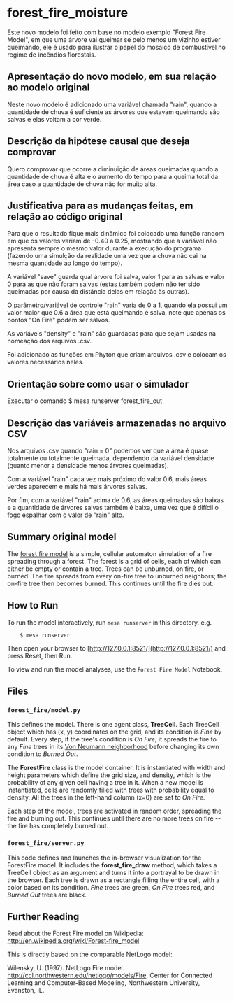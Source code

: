 # forest_fire_moisture


Este novo modelo foi feito com base no modelo exemplo "Forest Fire Model", em que uma árvore vai queimar se pelo menos um vizinho estiver queimando, ele é usado para ilustrar o papel do mosaico de combustível no regime de incêndios florestais.

## Apresentação do novo modelo, em sua relação ao modelo original

Neste novo modelo é adicionado uma variável chamada "rain", quando a quantidade de chuva é suficiente as árvores que estavam queimando são salvas e elas voltam a cor verde.

## Descrição da hipótese causal que deseja comprovar

Quero comprovar que ocorre a diminuição de áreas queimadas quando a quantidade de chuva é alta e o aumento do tempo para a queima total da área caso a quantidade de chuva não for muito alta.

## Justificativa para as mudanças feitas, em relação ao código original

Para que o resultado fique mais dinâmico foi colocado uma função random em que os valores variam de -0.40 a 0.25, mostrando que a variável não apresenta sempre o mesmo valor durante a execução do programa (fazendo uma simulção da realidade uma vez que a chuva não cai na mesma quantidade ao longo do tempo).

A variável "save" guarda qual árvore foi salva, valor 1 para as salvas e valor 0 para as que não foram salvas (estas também podem não ter sido queimadas por causa da distância delas em relação às outras).

O parâmetro/variável de controle "rain" varia de 0 a 1, quando ela possui um valor maior que 0.6 a área que está queimando é salva, note que apenas os pontos "On Fire" podem ser salvos.
 
As variáveis "density" e "rain" são guardadas para que sejam usadas na nomeação dos arquivos .csv.

Foi adicionado as funções em Phyton que criam arquivos .csv e colocam os valores necessários neles. 

## Orientação sobre como usar o simulador

Executar o comando $ mesa runserver forest_fire_out

## Descrição das variáveis armazenadas no arquivo CSV

Nos arquivos .csv quando "rain = 0" podemos ver que a área é quase totalmente ou totalmente queimada, dependendo da variável densidade (quanto menor a densidade menos árvores queimadas).

Com a variável "rain" cada vez mais próximo do valor 0.6, mais áreas verdes aparecem e mais há mais árvores salvas.

Por fim, com a variável "rain" acima de 0.6, as áreas queimadas são baixas e a quantidade de árvores salvas também é baixa, uma vez que é difícil o fogo espalhar com o valor de "rain" alto.

## Summary original model

The [forest fire model](http://en.wikipedia.org/wiki/Forest-fire_model) is a simple, cellular automaton simulation of a fire spreading through a forest. The forest is a grid of cells, each of which can either be empty or contain a tree. Trees can be unburned, on fire, or burned. The fire spreads from every on-fire tree to unburned neighbors; the on-fire tree then becomes burned. This continues until the fire dies out.

## How to Run

To run the model interactively, run ``mesa runserver`` in this directory. e.g.

```
    $ mesa runserver
```

Then open your browser to [http://127.0.0.1:8521/](http://127.0.0.1:8521/) and press Reset, then Run.

To view and run the model analyses, use the ``Forest Fire Model`` Notebook.

## Files

### ``forest_fire/model.py``

This defines the model. There is one agent class, **TreeCell**. Each TreeCell object which has (x, y) coordinates on the grid, and its condition is *Fine* by default. Every step, if the tree's condition is *On Fire*, it spreads the fire to any *Fine* trees in its [Von Neumann neighborhood](http://en.wikipedia.org/wiki/Von_Neumann_neighborhood) before changing its own condition to *Burned Out*.

The **ForestFire** class is the model container. It is instantiated with width and height parameters which define the grid size, and density, which is the probability of any given cell having a tree in it. When a new model is instantiated, cells are randomly filled with trees with probability equal to density. All the trees in the left-hand column (x=0) are set to *On Fire*.

Each step of the model, trees are activated in random order, spreading the fire and burning out. This continues until there are no more trees on fire -- the fire has completely burned out.


### ``forest_fire/server.py``

This code defines and launches the in-browser visualization for the ForestFire model. It includes the **forest_fire_draw** method, which takes a TreeCell object as an argument and turns it into a portrayal to be drawn in the browser. Each tree is drawn as a rectangle filling the entire cell, with a color based on its condition. *Fine* trees are green, *On Fire* trees red, and *Burned Out* trees are black.

## Further Reading

Read about the Forest Fire model on Wikipedia: http://en.wikipedia.org/wiki/Forest-fire_model

This is directly based on the comparable NetLogo model:

Wilensky, U. (1997). NetLogo Fire model. http://ccl.northwestern.edu/netlogo/models/Fire. Center for Connected Learning and Computer-Based Modeling, Northwestern University, Evanston, IL.

